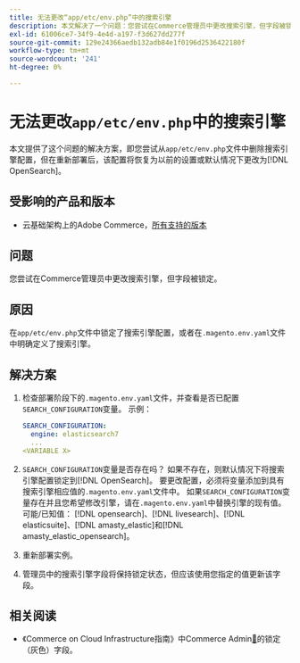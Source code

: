 ```yaml
---
title: 无法更改“app/etc/env.php”中的搜索引擎
description: 本文解决了一个问题：您尝试在Commerce管理员中更改搜索引擎，但字段被锁定。
exl-id: 61006ce7-34f9-4e4d-a197-f3d627dd277f
source-git-commit: 129e24366aedb132adb84e1f0196d2536422180f
workflow-type: tm+mt
source-wordcount: '241'
ht-degree: 0%

---
```


# 无法更改`app/etc/env.php`中的搜索引擎

本文提供了这个问题的解决方案，即您尝试从`app/etc/env.php`文件中删除搜索引擎配置，但在重新部署后，该配置将恢复为以前的设置或默认情况下更改为[!DNL OpenSearch]。

## 受影响的产品和版本

* 云基础架构上的Adobe Commerce，[所有支持的版本](https://magento.com/sites/default/files/magento-software-lifecycle-policy.pdf)

## 问题

您尝试在Commerce管理员中更改搜索引擎，但字段被锁定。

## 原因

在`app/etc/env.php`文件中锁定了搜索引擎配置，或者在`.magento.env.yaml`文件中明确定义了搜索引擎。

## 解决方案

1. 检查部署阶段下的`.magento.env.yaml`文件，并查看是否已配置`SEARCH_CONFIGURATION`变量。 示例：

   ```yaml
   SEARCH_CONFIGURATION:
     engine: elasticsearch7
     ...
   <VARIABLE X>
   ```

1. `SEARCH_CONFIGURATION`变量是否存在吗？ 如果不存在，则默认情况下将搜索引擎配置锁定到[!DNL OpenSearch]。 要更改配置，必须将变量添加到具有搜索引擎相应值的`.magento.env.yaml`文件中。 如果`SEARCH_CONFIGURATION`变量存在并且您希望修改引擎，请在`.magento.env.yaml`中替换引擎的现有值。 可能/已知值： [!DNL opensearch]、[!DNL livesearch]、[!DNL elasticsuite]、[!DNL amasty_elastic]和[!DNL amasty_elastic_opensearch]。
1. 重新部署实例。
1. 管理员中的搜索引擎字段将保持锁定状态，但应该使用您指定的值更新该字段。

## 相关阅读

* 《Commerce on Cloud Infrastructure指南》中Commerce Admin[&#128279;](https://experienceleague.adobe.com/zh-hans/docs/experience-cloud-kcs/kbarticles/ka-26879)的锁定（灰色）字段。
